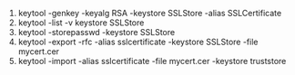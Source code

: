 1. keytool -genkey -keyalg RSA -keystore SSLStore -alias SSLCertificate
2. keytool -list -v keystore SSLStore
3. keytool -storepasswd -keystore SSLStore
4. keytool -export -rfc -alias sslcertificate -keystore SSLStore -file mycert.cer
5. keytool -import -alias sslcertificate -file mycert.cer -keystore truststore
